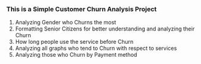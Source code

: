### This is a Simple Customer Churn Analysis Project

1. Analyzing Gender who Churns the most
2. Formatting Senior Citizens for better understanding and analyzing their Churn
3. How long people use the service before Churn
4. Analyzing all graphs who tend to Churn with respect to services
5. Analyzing those who Churn by Payment method
